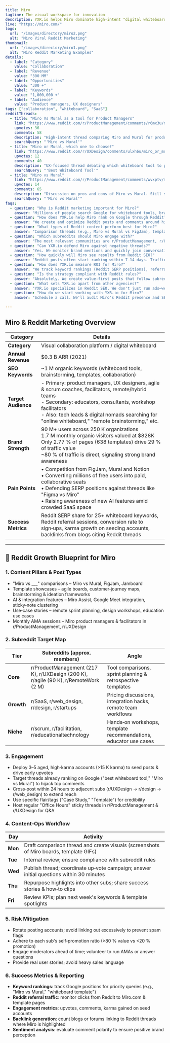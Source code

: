 ```yaml
---
title: Miro
tagline: The visual workspace for innovation
description: YXR.io helps Miro dominate high‑intent "digital whiteboard" moments on Reddit by crafting posts and comments that rank in Google. We target keywords such as "Miro vs Mural" and "best whiteboard tool" and use aged, high‑karma accounts to seed and up‑vote threads. Our team manages everything—from ideation to outreach—so Miro can convert searchers into users and defend its brand in organic search results.
live: "https://miro.com/"
logo:
  url: "/images/directory/miro2.png"
  alt: "Miro Viral Reddit Marketing"
thumbnail:
  url: "/images/directory/miro1.png"
  alt: "Miro Reddit Marketing Examples"
details:
  - label: "Category"
    value: "Collaboration"
  - label: "Revenue"
    value: "300 MM"
  - label: "Opportunities"
    value: "300 +"
  - label: "Keywords"
    value: "1,000,000 +"
  - label: "Audience"
    value: "Product managers, UX designers"
tags: ["collaboration", "whiteboard", "SaaS"]
redditThreads:
  - title: "Miro Vs Mural as a tool for Product Managers"
    link: "https://www.reddit.com/r/ProductManagement/comments/r6mx3u/miro_vs_mural_as_a_tool_for_product_managers/"
    upvotes: 36
    comments: 58
    description: "High‑intent thread comparing Miro and Mural for product managers. Ranks on page 1 for searches like 'Miro vs Mural.' To reach the top comment, roughly 15 upvotes are needed."
    searchQuery: "'Miro vs Mural'"
  - title: "Miro or Mural, which one to choose?"
    link: "https://www.reddit.com/r/UXDesign/comments/ulxh6u/miro_or_mural_which_one_to_choose/"
    upvotes: 12
    comments: 40
    description: "UX‑focused thread debating which whiteboard tool to pick. Appears in Google results for 'best whiteboard tool for UX', and 10 upvotes can secure the top comment."
    searchQuery: "'Best Whiteboard Tool'"
  - title: "Miro vs Mural"
    link: "https://www.reddit.com/r/ProductManagement/comments/wvxptv/miro_vs_mural/"
    upvotes: 14
    comments: 65
    description: "Discussion on pros and cons of Miro vs Mural. Still shows up on page 1 in Google for Italian queries. About 10 upvotes will put you at the top of the thread."
    searchQuery: "'Miro vs Mural'"
faqs:
  - question: "Why is Reddit marketing important for Miro?"
    answer: "Millions of people search Google for whiteboard tools, brainstorming templates and comparisons like 'Miro vs Mural'. Many of these queries surface Reddit threads. YXR.io ensures that Miro's value proposition shows up in those threads, capturing high‑intent buyers and converting them into users."
  - question: "How does YXR.io help Miro rank on Google through Reddit?"
    answer: "We create and optimize Reddit posts and comments around high‑value keywords such as best digital whiteboard, Miro vs Figma, and remote brainstorming tools. By leveraging high‑karma accounts and early up‑vote seeding, we ensure these discussions climb the Reddit and Google SERPs."
  - question: "What types of Reddit content perform best for Miro?"
    answer: "Comparison threads (e.g., Miro vs Mural vs FigJam), template round‑ups (customer‑journey maps, agile boards), AI‑powered feature demos and workflow how‑tos perform exceptionally well. Case studies from remote‑team users also drive engagement."
  - question: "Which subreddits should Miro engage with?"
    answer: "The most relevant communities are r/ProductManagement, r/UXDesign, r/agile, r/RemoteWork, r/SaaS and r/web_design. These subs host thousands of discussions about collaboration tools, design workflows and remote team dynamics."
  - question: "Can YXR.io defend Miro against negative threads?"
    answer: "Yes. We monitor brand mentions and quickly join conversations such as Miro vs Mural or Miro pricing complaints. Using high‑trust accounts, we provide accurate information and highlight success stories to shift sentiment in Miro's favour."
  - question: "How quickly will Miro see results from Reddit SEO?"
    answer: "Reddit posts often start ranking within 7–14 days. Traffic and engagement typically build within the first month, and threads continue delivering value as long as they stay indexed on Google."
  - question: "How does YXR.io measure ROI for Miro?"
    answer: "We track keyword rankings (Reddit SERP positions), referral visits to Miro.com, engagement metrics (upvotes, comments) and backlinks generated from discussions. All KPIs are compiled into a transparent dashboard."
  - question: "Is the strategy compliant with Reddit rules?"
    answer: "Absolutely. We create value‑first posts that follow subreddit guidelines, avoid spam and maintain good relationships with moderators. Our goal is to add genuine insights while optimizing for SEO."
  - question: "What sets YXR.io apart from other agencies?"
    answer: "YXR.io specializes in Reddit SEO. We don't just run ads—we influence organic search by ranking Reddit content for decision‑stage keywords. This focus makes us uniquely effective for capturing buyers searching for collaboration tools."
  - question: "How do we start working with YXR.io for Miro?"
    answer: "Schedule a call. We'll audit Miro's Reddit presence and SEO footprint, identify ranking opportunities and craft a custom Reddit marketing strategy tailored to Miro's growth goals."

---
```


## Miro & Reddit Marketing Overview

| Category         | Details                                                                 |
|------------------|-------------------------------------------------------------------------|
| **Category**      | Visual collaboration platform / digital whiteboard                     |
| **Annual Revenue**| $0.3 B ARR (2021)                                                       |
| **SEO Keywords**  | ~1 M organic keywords (whiteboard tools, brainstorming, templates, collaboration) |
| **Target Audience** | - Primary: product managers, UX designers, agile & scrum coaches, facilitators, remote/hybrid teams <br> - Secondary: educators, consultants, workshop facilitators <br> - Also: tech leads & digital nomads searching for "online whiteboard," "remote brainstorming," etc. |
| **Brand Strength**| 90 M+ users across 250 K organizations <br> 1.7 M monthly organic visitors valued at $828K <br> Only 2.77 % of pages (638 templates) drive 29 % of traffic value <br> ~80 % of traffic is direct, signaling strong brand awareness |
| **Pain Points**   | • Competition from FigJam, Mural and Notion <br> • Converting millions of free users into paid, collaborative seats <br> • Defending SERP positions against threads like "Figma vs Miro" <br> • Raising awareness of new AI features amid crowded SaaS space |
| **Success Metrics**| Reddit SERP share for 25+ whiteboard keywords, Reddit referral sessions, conversion rate to sign‑ups, karma growth on seeding accounts, backlinks from blogs citing Reddit threads |

---

## 🚀 Reddit Growth Blueprint for Miro

### 1. Content Pillars & Post Types
- "Miro vs ___" comparisons – Miro vs Mural, FigJam, Jamboard  
- Template showcases – agile boards, customer‑journey maps, brainstorming & ideation frameworks  
- AI & integration features – Miro Assist, Google Meet integration, sticky‑note clustering  
- Use‑case stories – remote sprint planning, design workshops, education use cases  
- Monthly AMA sessions – Miro product managers & facilitators in r/ProductManagement, r/UXDesign  

### 2. Subreddit Target Map

| Tier     | Subreddits (approx. members)                         | Angle                                     |
|----------|--------------------------------------------------------|-------------------------------------------|
| **Core** | r/ProductManagement (217 K), r/UXDesign (200 K), r/agile (90 K), r/RemoteWork (2 M) | Tool comparisons, sprint planning & retrospective templates |
| **Growth** | r/SaaS, r/web_design, r/design, r/startups           | Pricing discussions, integration hacks, remote team workflows |
| **Niche** | r/scrum, r/facilitation, r/educationaltechnology      | Hands‑on workshops, template recommendations, educator use cases |

### 3. Engagement 

- Deploy 3–5 aged, high‑karma accounts (>15 K karma) to seed posts & drive early upvotes  
- Target threads already ranking on Google ("best whiteboard tool," "Miro vs Mural") to hijack top comments  
- Cross‑post within 24 hours to adjacent subs (r/UXDesign → r/design → r/web_design) to extend reach  
- Use specific flair/tags ("Case Study," "Template") for credibility  
- Host regular "Office Hours" sticky threads in r/ProductManagement & r/UXDesign for Q&A  

### 4. Content‑Ops Workflow

| Day    | Activity                                                                 |
|--------|--------------------------------------------------------------------------|
| **Mon** | Draft comparison thread and create visuals (screenshots of Miro boards, template GIFs) |
| **Tue** | Internal review; ensure compliance with subreddit rules                 |
| **Wed** | Publish thread; coordinate up‑vote campaign; answer initial questions within 30 minutes |
| **Thu** | Repurpose highlights into other subs; share success stories & how‑to clips |
| **Fri** | Review KPIs; plan next week's keywords & template spotlights            |

### 5. Risk Mitigation

- Rotate posting accounts; avoid linking out excessively to prevent spam flags  
- Adhere to each sub's self‑promotion ratio (>80 % value vs <20 % promotion)  
- Engage moderators ahead of time; volunteer to run AMAs or answer questions  
- Provide real user stories; avoid heavy sales language  

### 6. Success Metrics & Reporting

- **Keyword rankings**: track Google positions for priority queries (e.g., "Miro vs Mural," "whiteboard template")  
- **Reddit referral traffic**: monitor clicks from Reddit to Miro.com & template pages  
- **Engagement metrics**: upvotes, comments, karma gained on seed accounts  
- **Backlink generation**: count blogs or forums linking to Reddit threads where Miro is highlighted  
- **Sentiment analysis**: evaluate comment polarity to ensure positive brand perception